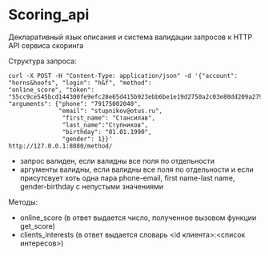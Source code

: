 # Scoring_api
Декларативный язык описания и система валидации запросов к HTTP API сервиса скоринга

Структура запроса:
```
curl -X POST -H "Content-Type: application/json" -d '{"account": "horns&hoofs", "login": "h&f", "method":
"online_score", "token":
"55cc9ce545bcd144300fe9efc28e65d415b923ebb6be1e19d2750a2c03e80dd209a27954dca045e5bb12418e7d89b6d718a9e35af34e14e1d5bcd
"arguments": {"phone": "79175002040", 
              "email": "stupnikov@otus.ru", 
               "first_name": "Стансилав", 
               "last_name":"Ступников", 
               "birthday": "01.01.1990", 
               "gender": 1}}' 
http://127.0.0.1:8080/method/
```

- запрос валиден, если валидны все поля по отдельности
- аргументы валидны, если валидны все поля по отдельности и если присутсвует хоть одна пара 
phone-email, first name-last name, gender-birthday с непустыми значениями

Методы:
  - online_score (в ответ выдается число, полученное вызовом функции get_score)
  - clients_interests (в ответ выдается словарь <id клиента>:<список интересов>)
